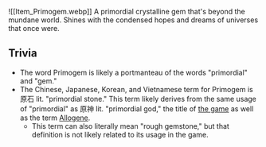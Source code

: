 ![[Item_Primogem.webp]]
A primordial crystalline gem that's beyond the mundane world. Shines with the condensed hopes and dreams of universes that once were.

## Trivia

-   The word Primogem is likely a portmanteau of the words "primordial" and "gem."
-   The Chinese, Japanese, Korean, and Vietnamese term for Primogem is 原石 lit. "primordial stone." This term likely derives from the same usage of "primordial" as 原神 lit. "primordial god," the title of [the game](https://genshin-impact.fandom.com/wiki/Genshin_Impact "Genshin Impact") as well as the term [Allogene](https://genshin-impact.fandom.com/wiki/Allogene "Allogene").
    -   This term can also literally mean "rough gemstone," but that definition is not likely related to its usage in the game.